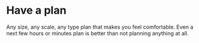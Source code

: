 # Have a plan

Any size, any scale, any type plan that makes you feel comfortable. Even a next few hours or minutes plan is better than not planning anything at all.
